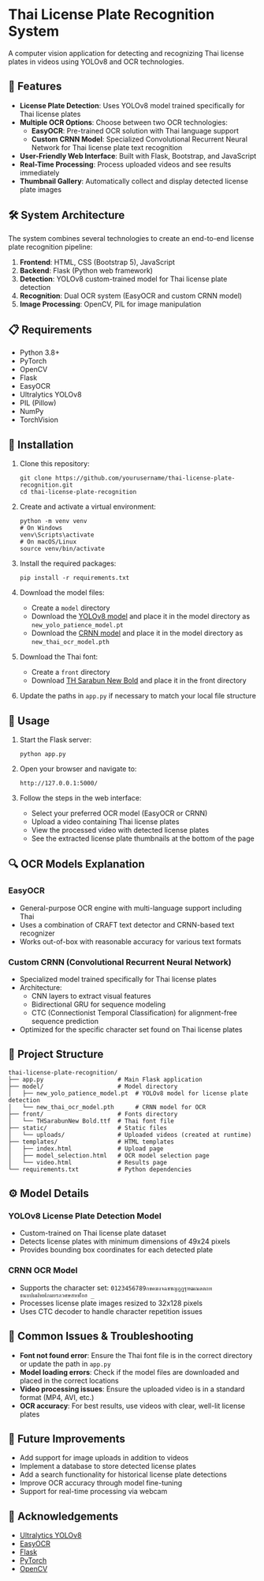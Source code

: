 # Thai License Plate Recognition System

A computer vision application for detecting and recognizing Thai license plates in videos using YOLOv8 and OCR technologies.


## 🌟 Features

- **License Plate Detection**: Uses YOLOv8 model trained specifically for Thai license plates
- **Multiple OCR Options**: Choose between two OCR technologies:
  - **EasyOCR**: Pre-trained OCR solution with Thai language support
  - **Custom CRNN Model**: Specialized Convolutional Recurrent Neural Network for Thai license plate text recognition
- **User-Friendly Web Interface**: Built with Flask, Bootstrap, and JavaScript
- **Real-Time Processing**: Process uploaded videos and see results immediately
- **Thumbnail Gallery**: Automatically collect and display detected license plate images

## 🛠️ System Architecture

The system combines several technologies to create an end-to-end license plate recognition pipeline:

1. **Frontend**: HTML, CSS (Bootstrap 5), JavaScript
2. **Backend**: Flask (Python web framework)
3. **Detection**: YOLOv8 custom-trained model for Thai license plate detection
4. **Recognition**: Dual OCR system (EasyOCR and custom CRNN model)
5. **Image Processing**: OpenCV, PIL for image manipulation

## 📋 Requirements

- Python 3.8+
- PyTorch
- OpenCV
- Flask
- EasyOCR
- Ultralytics YOLOv8
- PIL (Pillow)
- NumPy
- TorchVision

## 🔧 Installation

1. Clone this repository:
   ```
   git clone https://github.com/yourusername/thai-license-plate-recognition.git
   cd thai-license-plate-recognition
   ```

2. Create and activate a virtual environment:
   ```
   python -m venv venv
   # On Windows
   venv\Scripts\activate
   # On macOS/Linux
   source venv/bin/activate
   ```

3. Install the required packages:
   ```
   pip install -r requirements.txt
   ```

4. Download the model files:
   - Create a `model` directory
   - Download the [YOLOv8 model](link-to-your-model) and place it in the model directory as `new_yolo_patience_model.pt`
   - Download the [CRNN model](link-to-your-model) and place it in the model directory as `new_thai_ocr_model.pth`

5. Download the Thai font:
   - Create a `front` directory
   - Download [TH Sarabun New Bold](link-to-font) and place it in the front directory

6. Update the paths in `app.py` if necessary to match your local file structure

## 🚀 Usage

1. Start the Flask server:
   ```
   python app.py
   ```

2. Open your browser and navigate to:
   ```
   http://127.0.0.1:5000/
   ```

3. Follow the steps in the web interface:
   - Select your preferred OCR model (EasyOCR or CRNN)
   - Upload a video containing Thai license plates
   - View the processed video with detected license plates
   - See the extracted license plate thumbnails at the bottom of the page

## 🔍 OCR Models Explanation

### EasyOCR
- General-purpose OCR engine with multi-language support including Thai
- Uses a combination of CRAFT text detector and CRNN-based text recognizer
- Works out-of-box with reasonable accuracy for various text formats

### Custom CRNN (Convolutional Recurrent Neural Network)
- Specialized model trained specifically for Thai license plates
- Architecture:
  - CNN layers to extract visual features
  - Bidirectional GRU for sequence modeling
  - CTC (Connectionist Temporal Classification) for alignment-free sequence prediction
- Optimized for the specific character set found on Thai license plates

## 📁 Project Structure

```
thai-license-plate-recognition/
├── app.py                     # Main Flask application
├── model/                     # Model directory
│   ├── new_yolo_patience_model.pt  # YOLOv8 model for license plate detection
│   └── new_thai_ocr_model.pth      # CRNN model for OCR
├── front/                     # Fonts directory  
│   └── THSarabunNew Bold.ttf  # Thai font file
├── static/                    # Static files
│   └── uploads/               # Uploaded videos (created at runtime)
├── templates/                 # HTML templates
│   ├── index.html             # Upload page
│   ├── model_selection.html   # OCR model selection page
│   └── video.html             # Results page
└── requirements.txt           # Python dependencies
```

## ⚙️ Model Details

### YOLOv8 License Plate Detection Model
- Custom-trained on Thai license plate dataset
- Detects license plates with minimum dimensions of 49x24 pixels
- Provides bounding box coordinates for each detected plate

### CRNN OCR Model
- Supports the character set: `0123456789กขคฆงจฉชซญฎฏฐฑฒณดตถทธนบปผฝพฟภมยรลวศษสหฬอฮ _`
- Processes license plate images resized to 32x128 pixels
- Uses CTC decoder to handle character repetition issues

## 🤔 Common Issues & Troubleshooting

- **Font not found error**: Ensure the Thai font file is in the correct directory or update the path in `app.py`
- **Model loading errors**: Check if the model files are downloaded and placed in the correct locations
- **Video processing issues**: Ensure the uploaded video is in a standard format (MP4, AVI, etc.)
- **OCR accuracy**: For best results, use videos with clear, well-lit license plates

## 🔮 Future Improvements

- Add support for image uploads in addition to videos
- Implement a database to store detected license plates
- Add a search functionality for historical license plate detections
- Improve OCR accuracy through model fine-tuning
- Support for real-time processing via webcam


## 🙏 Acknowledgements

- [Ultralytics YOLOv8](https://github.com/ultralytics/ultralytics)
- [EasyOCR](https://github.com/JaidedAI/EasyOCR)
- [Flask](https://flask.palletsprojects.com/)
- [PyTorch](https://pytorch.org/)
- [OpenCV](https://opencv.org/)
